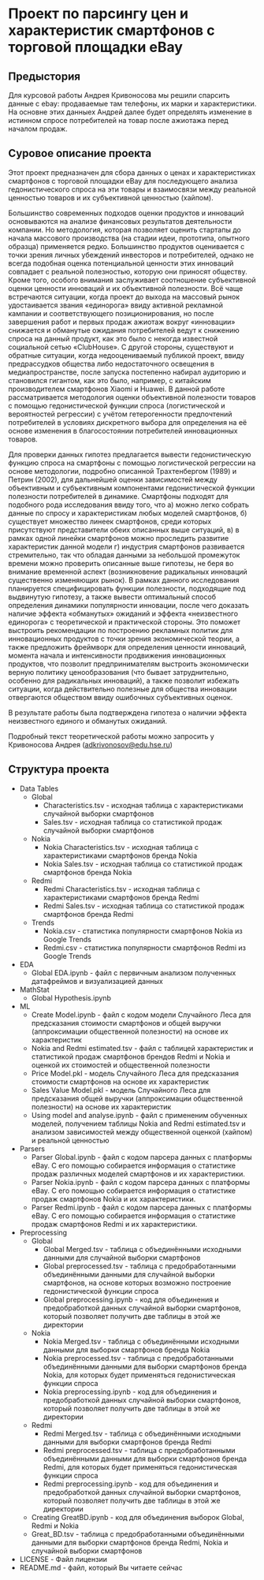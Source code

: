 # Проект по парсингу цен и характеристик смартфонов с торговой площадки eBay

## Предыстория
Для курсовой работы Андрея Кривоносова мы решили спарсить данные с ebay: продаваемые там телефоны, их марки и характеристики. На основне этих данныех Андрей далее будет определять изменение в истинном спросе потребителей на товар после ажиотажа перед началом продаж.

## Суровое описание проекта

Этот проект предназначен для сбора данных о ценах и характеристиках смартфонов с торговой площадки eBay для последующего анализа гедонистического спроса на эти товары и взаимосвязи между реальной ценностью товаров и их субъективной ценностью (хайпом).

Большинство современных подходов оценки продуктов и инноваций основываются на анализе финансовых результатов деятельности компании. Но методология, которая позволяет оценить стартапы до начала массового производства (на стадии идеи, прототипа, опытного образца) применяется редко. Большинство продуктов оценивается с точки зрения личных убеждений инвесторов и потребителей, однако не всегда подобная оценка потенциальной ценности этих инноваций совпадает с реальной полезностью, которую они приносят обществу.
Кроме того, особого внимания заслуживает соотношение субъективной оценки ценности инноваций и их объективной полезности. Всё чаще встречаются ситуации, когда проект до выхода на массовый рынок удостаивается звания «единорога»  ввиду активной рекламной кампании и соответствующего позиционирования, но после завершения работ и первых продаж ажиотаж вокруг «инновации» снижается и обманутые ожидания потребителей ведут к снижению спроса на данный продукт, как это было с некогда известной социальной сетью «ClubHouse».
С другой стороны, существуют и обратные ситуации, когда недооцениваемый публикой проект, ввиду предрассудков общества либо недостаточного освещения в медиапространстве, после запуска постепенно набирал аудиторию и становился гигантом, как это было, например, с китайским производителем смартфонов Xiaomi и Huawei. 
В данной работе рассматривается методология оценки объективной полезности товаров с помощью гедонистической функции спроса (логистической и вероятностей регрессии) с учётом гетерогенности предпочтений потребителей в условиях дискретного выбора для определения на её основе изменения в благосостоянии потребителей инновационных товаров. 

Для проверки данных гипотез предлагается вывести гедонистическую функцию спроса на смартфоны с помощью логистической регрессии на основе методологии, подробно описанной Трахтенбергом (1989) и Петрин (2002), для дальнейшей оценки зависимостей между объективным и субъективным компонентами гедонистической функции полезности потребителей в динамике. Смартфоны подходят для подобного рода исследования ввиду того, что а) можно легко собрать данные по спросу и характеристикам любых моделей смартфонов, б) существует множество линеек смартфонов, среди которых присутствуют представители обеих описанных выше ситуаций, в) в рамках одной линейки смартфонов можно проследить развитие характеристик данной модели г) индустрия смартфонов развивается стремительно, так что обладая данными за небольшой промежуток времени можно проверить описанные выше гипотезы, не беря во внимание временной аспект (возникновение радикальных инноваций существенно изменяющих рынок). 
В рамках данного исследования планируется  специфицировать функции полезности, подходящие под выдвинутую гипотезу, а также вывести оптимальный способ определения динамики популярности инновации, после чего доказать наличие эффекта «обманутых» ожиданий и эффекта «неизвестного единорога» с теоретической и практической стороны. Это поможет выстроить рекомендации по построению рекламных политик для инновационных продуктов с точки зрения экономической теории, а также предложить фреймворк для определения ценности инноваций, момента начала и интенсивности продвижения инновационных продуктов,  что позволит предпринимателям выстроить экономически верную политику ценообразования (что бывает затруднительно, особенно для радикальных инноваций), а также позволит избежать ситуации, когда действительно полезные для общества инновации отвергаются обществом ввиду ошибочных субъективных оценок. 

В результате работы была подтверждена гипотеза о наличии эффекта неизвестного единого и обманутых ожиданий.

Подробный текст теоретической работы можно запросить у Кривоносова Андрея (adkrivonosov@edu.hse.ru)

## Структура проекта
* Data Tables 
  * Global
    * Characteristics.tsv - исходная таблица с характеристиками случайной выборки смартфонов
    * Sales.tsv - исходная таблица со статистикой продаж случайной выборки смартфонов
  * Nokia
    * Nokia Characteristics.tsv - исходная таблица с характеристиками смартфонов бренда Nokia
    * Nokia Sales.tsv - исходная таблица со статистикой продаж  смартфонов бренда Nokia
  * Redmi
    * Redmi Characteristics.tsv - исходная таблица с характеристиками смартфонов бренда Redmi
    * Redmi Sales.tsv  - исходная таблица со статистикой продаж  смартфонов бренда Redmi
  * Trends
    * Nokia.csv - статистика популярности смартфонов Nokia из Google Trends
    * Redmi.csv - статистика популярности смартфонов Redmi из Google Trends
* EDA
  * Global EDA.ipynb - файл с первичным анализом полученных датафреймов и визуализацией данных
* MathStat
  * Global Hypothesis.ipynb
* ML
  * Create Model.ipynb - файл с кодом модели Случайного Леса для предсказания стоимости смартфонов и общей выручки (аппроксимации общественной полезности) на основе их характеристик 
  * Nokia and Redmi estimated.tsv - файл с таблицей характеристик и статистикой продаж смартфонов брендов Redmi и Nokia и оценкой их стоимостей и общественной полезности
  * Price Model.pkl - модель Случайного Леса для предсказания стоимости смартфонов на основе их характеристик 
  * Sales Value Model.pkl - модель Случайного Леса для предсказания общей выручки (аппроксимации общественной полезности) на основе их характеристик 
  * Using model and analyse.ipynb - файл с примененим обученных моделей, получением таблицы Nokia and Redmi estimated.tsv и анализом зависимостей между общественной оценкой (хайпом) и реальной ценностью
* Parsers 
  * Parser Global.ipynb - файл с кодом парсера данных с платформы eBay. С его помощью собирается информация о статистике продаж различных моделей смартфонов и их характеристики. 
  * Parser Nokia.ipynb - файл с кодом парсера данных с платформы eBay. С его помощью собирается информация о статистике продаж смартфонов Nokia и их характеристики. 
  * Parser Redmi.ipynb - файл с кодом парсера данных с платформы eBay. С его помощью собирается информация о статистике продаж смартфонов Redmi и их характеристики. 
* Preprocessing
  * Global
    * Global Merged.tsv - таблица с объединёнными исходными данными для случайной выборки смартфонов
    * Global preprocessed.tsv - таблица с предобработанными объединёнными данными для случайной выборки смартфонов, на основе которых возможно построение гедонистической функции спроса
    * Global preprocessing.ipynb - код для объединения и предобработкой данных случайной выборки смартфонов, который позволяет получить две таблицы в этой же директории
  * Nokia
    * Nokia Merged.tsv  - таблица с объединёнными исходными данными для выборки смартфонов бренда Nokia
    * Nokia preprocessed.tsv - таблица с предобработанными объединёнными данными для выборки смартфонов бренда Nokia, для которых будет применяться гедонистическая функции спроса
    * Nokia preprocessing.ipynb - код для объединения и предобработкой данных случайной выборки смартфонов, который позволяет получить две таблицы в этой же директории
  * Redmi
    * Redmi Merged.tsv  - таблица с объединёнными исходными данными для выборки смартфонов бренда Redmi
    * Redmi preprocessed.tsv - таблица с предобработанными объединёнными данными для выборки смартфонов бренда Redmi, для которых будет применяться гедонистическая функции спроса
    * Redmi preprocessing.ipynb - код для объединения и предобработкой данных случайной выборки смартфонов, который позволяет получить две таблицы в этой же директории
  * Creating GreatBD.ipynb - код для объединения выборок Global, Redmi и Nokia
  * Great_BD.tsv - таблица с предобработанными объединёнными данными для выборки смартфонов бренда Redmi, Nokia и случайной выборки смартфонов
* LICENSE - Файл лицензии
* README.md - файл, который Вы читаете сейчас


